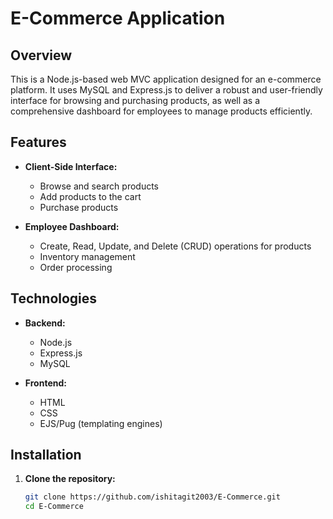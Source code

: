# E-Commerce Application

## Overview
This is a Node.js-based web MVC application designed for an e-commerce platform. It uses MySQL and Express.js to deliver a robust and user-friendly interface for browsing and purchasing products, as well as a comprehensive dashboard for employees to manage products efficiently.

## Features
- **Client-Side Interface:** 
  - Browse and search products
  - Add products to the cart
  - Purchase products

- **Employee Dashboard:**
  - Create, Read, Update, and Delete (CRUD) operations for products
  - Inventory management
  - Order processing

## Technologies
- **Backend:**
  - Node.js
  - Express.js
  - MySQL

- **Frontend:**
  - HTML
  - CSS
  - EJS/Pug (templating engines)

## Installation
1. **Clone the repository:**
   ```bash
   git clone https://github.com/ishitagit2003/E-Commerce.git
   cd E-Commerce
